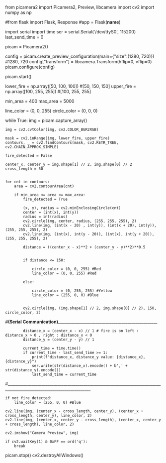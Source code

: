 from picamera2 import Picamera2, Preview, libcamera
import cv2
import numpy as np

#from flask import Flask, Response
#app = Flask(__name__)

import serial
import time
ser = serial.Serial('/dev/ttyS0', 115200)
last_send_time = 0


picam = Picamera2()

config = picam.create_preview_configuration(main={"size":(1280, 720)}) #1280, 720
config["transform"] = libcamera.Transform(hflip=0, vflip=0)
picam.configure(config)

picam.start()


lower_fire = np.array([50, 100, 100]) #[50, 150, 150]
upper_fire = np.array([100, 255, 255]) #[100, 255, 255]


min_area = 400
max_area = 5000


line_color = (0, 0, 255)
circle_color = (0, 0, 0)


while True:
    img = picam.capture_array()
    
    img = cv2.cvtColor(img, cv2.COLOR_BGR2RGB)

    mask = cv2.inRange(img, lower_fire, upper_fire)
    contours, _ = cv2.findContours(mask, cv2.RETR_TREE, cv2.CHAIN_APPROX_SIMPLE)
    
    fire_detected = False
    
    center_x, center_y = img.shape[1] // 2, img.shape[0] // 2
    cross_length = 50
    
    
    for cnt in contours:
        area = cv2.contourArea(cnt)
        
        if min_area <= area <= max_area:
            fire_detected = True
            
            (x, y), radius = cv2.minEnclosingCircle(cnt)
            center = (int(x), int(y))
            radius = int(radius)
            cv2.circle(img, center, radius, (255, 255, 255), 2)
            cv2.line(img, (int(x - 20) , int(y)), (int(x + 20), int(y)), (255, 255, 255), 2)
            cv2.line(img, (int(x), int(y - 20)), (int(x), int(y + 20)), (255, 255, 255), 2)
           
            distance = ((center_x - x)**2 + (center_y - y)**2)**0.5
              
            
            if distance <= 150:
                
                circle_color = (0, 0, 255) #Red
                line_color = (0, 0, 255) #Red
               
            else:
               
                circle_color = (0, 255, 255) #Yellow
                line_color = (255, 0, 0) #Blue
            
               
            cv2.circle(img, (img.shape[1] // 2, img.shape[0] // 2), 150, circle_color, 2)
            
#________________________(Serial Communication)__________________________________________________________________________            

            distance_x = (center_x - x) // 1 # fire is on left : distance_x > 0 , right : distance_x < 0
            distance_y = (center_y - y) // 1 
            
            current_time = time.time()
            if current_time - last_send_time >= 1:
                print(f"distance_x, distance_y value: {distance_x},{distance_y}")
                ser.write(str(distance_x).encode() + b',' + str(distance_y).encode())
                last_send_time = current_time
#________________________________________________________________________________________________________________________
        
                
    if not fire_detected:
        line_color = (255, 0, 0) #Blue
   
    cv2.line(img, (center_x - cross_length, center_y), (center_x + cross_length, center_y), line_color, 2)
    cv2.line(img, (center_x, center_y - cross_length), (center_x, center_y + cross_length), line_color, 2)

    cv2.imshow("Camera Preview", img)

    if cv2.waitKey(1) & 0xFF == ord('q'):
        break
        

picam.stop()
cv2.destroyAllWindows()
